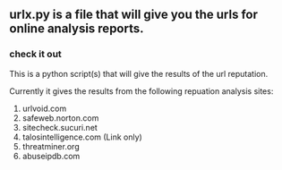 
## urlx.py is a file that will give you the urls for online analysis reports. 
### check it out 


This is a python script(s) that will give the results of the url reputation. 

Currently it gives the results from the following repuation analysis sites: 

1. urlvoid.com
2. safeweb.norton.com
3. sitecheck.sucuri.net
4. talosintelligence.com (Link only)
5. threatminer.org
6. abuseipdb.com

